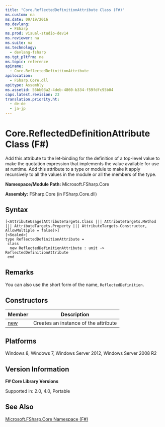 ```yaml
---
title: "Core.ReflectedDefinitionAttribute Class (F#)"
ms.custom: na
ms.date: 09/19/2016
ms.devlang: 
  - FSharp
ms.prod: visual-studio-dev14
ms.reviewer: na
ms.suite: na
ms.technology: 
  - devlang-fsharp
ms.tgt_pltfrm: na
ms.topic: reference
apiname: 
  - Core.ReflectedDefinitionAttribute
apilocation: 
  - FSharp.Core.dll
apitype: Assembly
ms.assetid: 56bb03a2-4deb-4860-b334-f59fdfc95b04
caps.latest.revision: 23
translation.priority.ht: 
  - de-de
  - ja-jp
---
```

# Core.ReflectedDefinitionAttribute Class (F#)
Add this attribute to the let-binding for the definition of a top-level value to make the quotation expression that implements the value available for use at runtime. Add this attribute to a type or module to make it apply recursively to all the values in the module or all the members of the type.  
  
 **Namespace/Module Path:** Microsoft.FSharp.Core  
  
 **Assembly:** FSharp.Core (in FSharp.Core.dll)  
  
## Syntax  
  
```  
[<AttributeUsage(AttributeTargets.Class ||| AttributeTargets.Method ||| AttributeTargets.Property ||| AttributeTargets.Constructor, AllowMultiple = false)>]  
[<Sealed>]  
type ReflectedDefinitionAttribute =  
 class  
  new ReflectedDefinitionAttribute : unit -> ReflectedDefinitionAttribute  
 end  
```  
  
## Remarks  
 You can also use the short form of the name, `ReflectedDefinition`.  
  
## Constructors  
  
|Member|Description|  
|------------|-----------------|  
|[new](../vs140/Core.ReflectedDefinitionAttribute-Constructor--F#-.md)|Creates an instance of the attribute|  
  
## Platforms  
 Windows 8, Windows 7, Windows Server 2012, Windows Server 2008 R2  
  
## Version Information  
 **F# Core Library Versions**  
  
 Supported in: 2.0, 4.0, Portable  
  
## See Also  
 [Microsoft.FSharp.Core Namespace (F#)](../Topic/Microsoft.FSharp.Core%20Namespace%20\(F%23\).md)